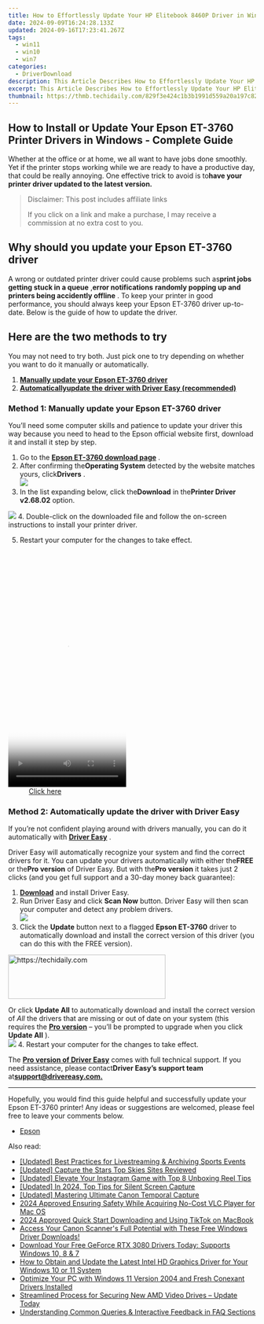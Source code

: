 ```yaml
---
title: How to Effortlessly Update Your HP Elitebook 8460P Driver in Windows - A Comprehensive Guide
date: 2024-09-09T16:24:28.133Z
updated: 2024-09-16T17:23:41.267Z
tags:
  - win11
  - win10
  - win7
categories:
  - DriverDownload
description: This Article Describes How to Effortlessly Update Your HP Elitebook 8460P Driver in Windows - A Comprehensive Guide
excerpt: This Article Describes How to Effortlessly Update Your HP Elitebook 8460P Driver in Windows - A Comprehensive Guide
thumbnail: https://thmb.techidaily.com/829f3e424c1b3b1991d559a20a197c8257f098aee3dfffc59a2e2d3ad659a88e.jpg
---
```


## How to Install or Update Your Epson ET-3760 Printer Drivers in Windows - Complete Guide

Whether at the office or at home, we all want to have jobs done smoothly. Yet if the printer stops working while we are ready to have a productive day, that could be really annoying. One effective trick to avoid is to**have your printer driver updated to the latest version.**

>  Disclaimer: This post includes affiliate links
>
>  If you click on a link and make a purchase, I may receive a commission at no extra cost to you.
>

## Why should you update your Epson ET-3760 driver

 A wrong or outdated printer driver could cause problems such as**print jobs getting stuck in a queue** ,**error notifications** **randomly popping up and printers being accidently offline** . To keep your printer in good performance, you should always keep your Epson ET-3760 driver up-to-date. Below is the guide of how to update the driver.

## Here are the two methods to try

 You may not need to try both. Just pick one to try depending on whether you want to do it manually or automatically.

1. [**Manually update your Epson ET-3760 driver**](https://tools.techidaily.com/drivereasy/download/)
2. **[Automaticallyupdate the driver with Driver Easy (recommended)](https://www.drivereasy.com/knowledge/epson-et-3760-driver-update-and-download/#method-2)**

### Method 1: Manually update your Epson ET-3760 driver

 You’ll need some computer skills and patience to update your driver this way because you need to head to the Epson official website first, download it and install it step by step.

1. Go to the **[Epson ET-3760 download page](https://epson.com/Support/Printers/All-In-Ones/ET-Series/Epson-ET-3760/s/SPT%5FC11CG20203)**  .
2. After confirming the**Operating System** detected by the website matches yours, click**Drivers** .  
![](https://images.drivereasy.com/wp-content/uploads/2022/04/Epson-3760-download-page-1.jpg)
3. In the list expanding below, click the**Download** in the**Printer Driver v2.68.02** option.  

![](https://images.drivereasy.com/wp-content/uploads/2022/04/Epson-3760-click-download.jpg)
4. Double-click on the downloaded file and follow the on-screen instructions to install your printer driver.

5. Restart your computer for the changes to take effect.

<!-- affiliate ads begin -->
<span id="1770776">
					<video width="240" height="480" style="cursor:pointer"
           poster="//a.impactradius-go.com/display-clicktoplayimage/1770776.png"
           onclick="if(!this.playClicked){this.play();this.setAttribute('controls',true);this.playClicked=true;}">
	   <source src="//a.impactradius-go.com/display-ad/20702-1770776">
	   <img src="//a.impactradius-go.com/display-clicktoplayimage/1770776.png" style="border: none; height: 100%; width: 100%; object-fit: contain">
	</video>
	<div style="width:150px;text-align:center"><a href="javascript:window.open(decodeURIComponent('https%3A%2F%2Ftokenmetrics.sjv.io%2Fc%2F5597632%2F1770776%2F20702'), '_blank');void(0);">Click here</a></div>
</span>
<img height="0" width="0" src="https://imp.pxf.io/i/5597632/1770776/20702" style="position:absolute;visibility:hidden;" border="0" />
<!-- affiliate ads end -->

### Method 2: Automatically update the driver with Driver Easy

 If you’re not confident playing around with drivers manually, you can do it automatically with **[Driver Easy](https://tools.techidaily.com/drivereasy/download/)**  .

 Driver Easy will automatically recognize your system and find the correct drivers for it. You can update your drivers automatically with either the**FREE** or the**Pro version** of Driver Easy. But with the**Pro version** it takes just 2 clicks (and you get full support and a 30-day money back guarantee):

1. **[Download](https://tools.techidaily.com/drivereasy/download/)**  and install Driver Easy.
2. Run Driver Easy and click **Scan Now** button. Driver Easy will then scan your computer and detect any problem drivers.  
![](https://images.drivereasy.com/wp-content/uploads/2022/04/DE-scan.jpg)
3. Click the **Update** button next to a flagged **Epson ET-3760** driver to automatically download and install the correct version of this driver (you can do this with the FREE version).  

<!-- affiliate ads begin -->
<a href="https://25home.pxf.io/c/5597632/2123479/16836" target="_top" id="2123479">
  <img src="//a.impactradius-go.com/display-ad/16836-2123479" border="0" alt="https://techidaily.com" width="320" height="90"/>
</a>
<img height="0" width="0" src="https://25home.pxf.io/i/5597632/2123479/16836" style="position:absolute;visibility:hidden;" border="0" />
<!-- affiliate ads end -->

 Or click **Update All** to automatically download and install the correct version of _All_ the drivers that are missing or out of date on your system (this requires the **[Pro version](https://tools.techidaily.com/drivereasy/download/)**  – you’ll be prompted to upgrade when you click **Update All** ).  
![](https://images.drivereasy.com/wp-content/uploads/2022/04/DE-et-3760.jpg)
4. Restart your computer for the changes to take effect.

 The **[Pro version of Driver Easy](https://tools.techidaily.com/drivereasy/download/)**  comes with full technical support. If you need assistance, please contact**Driver Easy’s support team** at[**support@drivereasy.com.**](https://tools.techidaily.com/drivereasy/download/)

---

 Hopefully, you would find this guide helpful and successfully update your Epson ET-3760 printer! Any ideas or suggestions are welcomed, please feel free to leave your comments below.

* [Epson](https://tools.techidaily.com/drivereasy/download/)

<ins class="adsbygoogle"
     style="display:block"
     data-ad-format="autorelaxed"
     data-ad-client="ca-pub-7571918770474297"
     data-ad-slot="1223367746"></ins>

<ins class="adsbygoogle"
     style="display:block"
     data-ad-client="ca-pub-7571918770474297"
     data-ad-slot="8358498916"
     data-ad-format="auto"
     data-full-width-responsive="true"></ins>

<span class="atpl-alsoreadstyle">Also read:</span>
<div><ul>
<li><a href="https://screen-capture.techidaily.com/updated-best-practices-for-livestreaming-and-archiving-sports-events/"><u>[Updated] Best Practices for Livestreaming & Archiving Sports Events</u></a></li>
<li><a href="https://fox-helps.techidaily.com/updated-capture-the-stars-top-skies-sites-reviewed/"><u>[Updated] Capture the Stars Top Skies Sites Reviewed</u></a></li>
<li><a href="https://vp-tips.techidaily.com/updated-elevate-your-instagram-game-with-top-8-unboxing-reel-tips/"><u>[Updated] Elevate Your Instagram Game with Top 8 Unboxing Reel Tips</u></a></li>
<li><a href="https://screen-capture.techidaily.com/updated-in-2024-top-tips-for-silent-screen-capture/"><u>[Updated] In 2024, Top Tips for Silent Screen Capture</u></a></li>
<li><a href="https://extra-guidance.techidaily.com/updated-mastering-ultimate-canon-temporal-capture/"><u>[Updated] Mastering Ultimate Canon Temporal Capture</u></a></li>
<li><a href="https://article-helps.techidaily.com/2024-approved-ensuring-safety-while-acquiring-no-cost-vlc-player-for-mac-os/"><u>2024 Approved Ensuring Safety While Acquiring No-Cost VLC Player for Mac OS</u></a></li>
<li><a href="https://tiktok-clips.techidaily.com/2024-approved-quick-start-downloading-and-using-tiktok-on-macbook/"><u>2024 Approved Quick Start Downloading and Using TikTok on MacBook</u></a></li>
<li><a href="https://win-dash.techidaily.com/access-your-canon-scanners-full-potential-with-these-free-windows-driver-downloads/"><u>Access Your Canon Scanner's Full Potential with These Free Windows Driver Downloads!</u></a></li>
<li><a href="https://win-amazing.techidaily.com/1722962053700-download-your-free-geforce-rtx-3080-drivers-today-supports-windows-10-8-and-7/"><u>Download Your Free GeForce RTX 3080 Drivers Today: Supports Windows 10, 8 & 7</u></a></li>
<li><a href="https://win-amazing.techidaily.com/how-to-obtain-and-update-the-latest-intel-hd-graphics-driver-for-your-windows-10-or-11-system/"><u>How to Obtain and Update the Latest Intel HD Graphics Driver for Your Windows 10 or 11 System</u></a></li>
<li><a href="https://win-amazing.techidaily.com/optimize-your-pc-with-windows-11-version-2004-and-fresh-conexant-drivers-installed/"><u>Optimize Your PC with Windows 11 Version 2004 and Fresh Conexant Drivers Installed</u></a></li>
<li><a href="https://win-amazing.techidaily.com/streamlined-process-for-securing-new-amd-video-drives-update-today/"><u>Streamlined Process for Securing New AMD Video Drives – Update Today</u></a></li>
<li><a href="https://blog-min.techidaily.com/understanding-common-queries-and-interactive-feedback-in-faq-sections/"><u>Understanding Common Queries & Interactive Feedback in FAQ Sections</u></a></li>
</ul></div>

